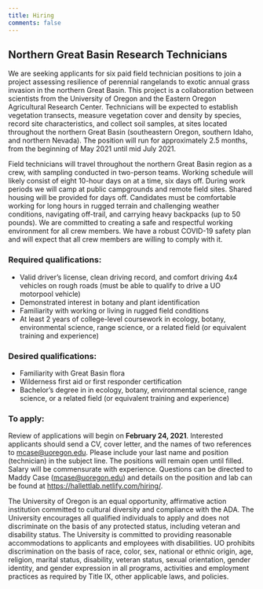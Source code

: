 ```yaml
---
title: Hiring
comments: false
---
```



##  Northern Great Basin Research Technicians 

We are seeking applicants for six paid field technician positions to join a project assessing resilience of perennial rangelands to exotic annual grass invasion in the northern Great Basin. This project is a collaboration between scientists from the University of Oregon and the Eastern Oregon Agricultural Research Center. Technicians will be expected to establish vegetation transects, measure vegetation cover and density by species, record site characteristics, and collect soil samples, at sites located throughout the northern Great Basin (southeastern Oregon, southern Idaho, and northern Nevada). The position will run for approximately 2.5 months, from the beginning of May 2021 until mid July 2021.

Field technicians will travel throughout the northern Great Basin region as a crew, with sampling conducted in two-person teams. Working schedule will likely consist of eight 10-hour days on at a time, six days off. During work periods we will camp at public campgrounds and remote field sites. Shared housing will be provided for days off. Candidates must be comfortable working for long hours in rugged terrain and challenging weather conditions, navigating off-trail, and carrying heavy backpacks (up to 50 pounds). We are committed to creating a safe and respectful working environment for all crew members. We have a robust COVID-19 safety plan and will expect that all crew members are willing to comply with it.

### Required qualifications:
- Valid driver’s license, clean driving record, and comfort driving 4x4 vehicles on rough roads (must be able to qualify to drive a UO motorpool vehicle)
- Demonstrated interest in botany and plant identification
- Familiarity with working or living in rugged field conditions
- At least 2 years of college-level coursework in ecology, botany, environmental science, range science, or a related field (or equivalent training and experience)

### Desired qualifications:
- Familiarity with Great Basin flora
- Wilderness first aid or first responder certification
- Bachelor’s degree in in ecology, botany, environmental science, range science, or a related field (or equivalent training and experience)

### To apply:
Review of applications will begin on **February 24, 2021**. Interested applicants should send a CV, cover letter, and the names of two references to mcase@uoregon.edu. Please include your last name and position (technician) in the subject line. The positions will remain open until filled. Salary will be commensurate with experience. Questions can be directed to Maddy Case (mcase@uoregon.edu) and details on the position and lab can be found at https://hallettlab.netlify.com/hiring/.

The University of Oregon is an equal opportunity, affirmative action institution committed to cultural diversity and compliance with the ADA. The University encourages all qualified individuals to apply and does not discriminate on the basis of any protected status, including veteran and disability status. The University is committed to providing reasonable accommodations to applicants and employees with disabilities. UO prohibits discrimination on the basis of race, color, sex, national or ethnic origin, age, religion, marital status, disability, veteran status, sexual orientation, gender identity, and gender expression in all programs, activities and employment practices as required by Title IX, other applicable laws, and policies.
